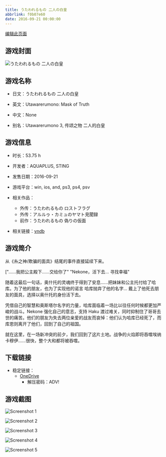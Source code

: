 ```yaml
---
title: うたわれるもの 二人の白皇
abbrlink: f0b07e60
date: 2016-09-21 00:00:00
---
```

[编辑此页面](https://github.com/ACG-3/ADV3-source/blob/main/source/_posts/games/%E3%81%86%E3%81%9F%E3%82%8F%E3%82%8C%E3%82%8B%E3%82%82%E3%81%AE%20%E4%BA%8C%E4%BA%BA%E3%81%AE%E7%99%BD%E7%9A%87.md)

## 游戏封面

![うたわれるもの 二人の白皇](https://pan.timero.xyz/d/onedrive/img_lib_001/%E3%81%86%E3%81%9F%E3%82%8F%E3%82%8C%E3%82%8B%E3%82%82%E3%81%AE%20%E4%BA%8C%E4%BA%BA%E3%81%AE%E7%99%BD%E7%9A%87_cover.avif)


## 游戏名称

- 日文：うたわれるもの 二人の白皇
- 英文：Utawarerumono: Mask of Truth
- 中文：None

- 别名：Utawarerumono 3, 传颂之物 二人的白皇


## 游戏信息

- 时长：53.75 h
- 开发者：AQUAPLUS, STING
- 发售日期：2016-09-21
- 游戏平台：win, ios, and, ps3, ps4, psv
- 相关作品：
   - 外传：うたわれるもの ロストフラグ
   - 外传：アルルゥ・カミュのヤマト見聞録
   - 前作：うたわれるもの 偽りの仮面

- 相关链接：[vndb](https://vndb.org/v18717)


## 游戏简介

从《糸之神/欺骗的面具》结尾的事件直接延续下来。

["......我把公主殿下......交给你了"
"Nekone，活下去... 寻找幸福"

随着这最后一句话，奥什托的灵魂终于得到了安息......把妹妹和公主托付给了哈库。为了他的朋友，也为了实现他的诺言 哈库抛弃了他的名字... 戴上了他死去朋友的面具，选择以奥什托的身份活下去。

凭借自己的智慧和奥斯塔尔名字的力量，哈库面临着一场比以往任何时候都更加严峻的战斗。Nekone 强化自己的意志，支持 Haku 渡过难关，同时抑制住了哥哥去世的痛苦。他们的朋友为失去两位亲爱的战友而哀悼：他们认为哈库已经死了，而库恩则离开了他们，回到了自己的祖国。

就在这里，在一场新冲突的前夕，我们回到了这片土地。战争的火焰即将吞噬埃纳卡穆伊......很快，整个大和都将被吞噬。




## 下载链接

- 稳定链接：
    - [OneDrive](https://pan.timero.xyz/onedrive/adv_lib_001/%E3%81%86%E3%81%9F%E3%82%8F%E3%82%8C%E3%82%8B%E3%82%82%E3%81%AE%20%E4%BA%8C%E4%BA%BA%E3%81%AE%E7%99%BD%E7%9A%87)
        - 解压密码：ADV!



## 游戏截图


![Screenshot 1](None)

![Screenshot 2](https://pan.timero.xyz/d/onedrive/img_lib_001/%E3%81%86%E3%81%9F%E3%82%8F%E3%82%8C%E3%82%8B%E3%82%82%E3%81%AE%20%E4%BA%8C%E4%BA%BA%E3%81%AE%E7%99%BD%E7%9A%87_Screenshot_2.avif)

![Screenshot 3](https://pan.timero.xyz/d/onedrive/img_lib_001/%E3%81%86%E3%81%9F%E3%82%8F%E3%82%8C%E3%82%8B%E3%82%82%E3%81%AE%20%E4%BA%8C%E4%BA%BA%E3%81%AE%E7%99%BD%E7%9A%87_Screenshot_3.avif)

![Screenshot 4](https://pan.timero.xyz/d/onedrive/img_lib_001/%E3%81%86%E3%81%9F%E3%82%8F%E3%82%8C%E3%82%8B%E3%82%82%E3%81%AE%20%E4%BA%8C%E4%BA%BA%E3%81%AE%E7%99%BD%E7%9A%87_Screenshot_4.avif)

![Screenshot 5](https://pan.timero.xyz/d/onedrive/img_lib_001/%E3%81%86%E3%81%9F%E3%82%8F%E3%82%8C%E3%82%8B%E3%82%82%E3%81%AE%20%E4%BA%8C%E4%BA%BA%E3%81%AE%E7%99%BD%E7%9A%87_Screenshot_5.avif)

